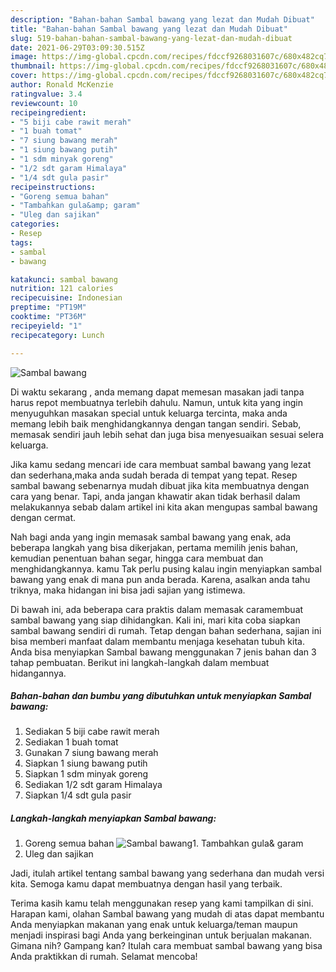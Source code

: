 ```yaml
---
description: "Bahan-bahan Sambal bawang yang lezat dan Mudah Dibuat"
title: "Bahan-bahan Sambal bawang yang lezat dan Mudah Dibuat"
slug: 519-bahan-bahan-sambal-bawang-yang-lezat-dan-mudah-dibuat
date: 2021-06-29T03:09:30.515Z
image: https://img-global.cpcdn.com/recipes/fdccf9268031607c/680x482cq70/sambal-bawang-foto-resep-utama.jpg
thumbnail: https://img-global.cpcdn.com/recipes/fdccf9268031607c/680x482cq70/sambal-bawang-foto-resep-utama.jpg
cover: https://img-global.cpcdn.com/recipes/fdccf9268031607c/680x482cq70/sambal-bawang-foto-resep-utama.jpg
author: Ronald McKenzie
ratingvalue: 3.4
reviewcount: 10
recipeingredient:
- "5 biji cabe rawit merah"
- "1 buah tomat"
- "7 siung bawang merah"
- "1 siung bawang putih"
- "1 sdm minyak goreng"
- "1/2 sdt garam Himalaya"
- "1/4 sdt gula pasir"
recipeinstructions:
- "Goreng semua bahan"
- "Tambahkan gula&amp; garam"
- "Uleg dan sajikan"
categories:
- Resep
tags:
- sambal
- bawang

katakunci: sambal bawang 
nutrition: 121 calories
recipecuisine: Indonesian
preptime: "PT19M"
cooktime: "PT36M"
recipeyield: "1"
recipecategory: Lunch

---
```



![Sambal bawang](https://img-global.cpcdn.com/recipes/fdccf9268031607c/680x482cq70/sambal-bawang-foto-resep-utama.jpg)

Di waktu  sekarang , anda memang dapat memesan masakan jadi tanpa harus repot membuatnya terlebih dahulu. Namun, untuk kita yang ingin menyuguhkan masakan special untuk keluarga tercinta, maka anda memang lebih baik menghidangkannya dengan tangan sendiri. Sebab, memasak sendiri jauh lebih sehat dan juga bisa menyesuaikan sesuai selera keluarga.

Jika kamu sedang mencari ide cara membuat sambal bawang yang lezat dan sederhana,maka anda sudah berada di tempat yang tepat. Resep sambal bawang  sebenarnya mudah dibuat jika kita membuatnya dengan cara yang benar. Tapi, anda jangan khawatir akan tidak berhasil dalam melakukannya 
sebab dalam artikel ini kita akan mengupas sambal bawang dengan cermat.  



Nah bagi anda yang ingin memasak sambal bawang yang enak, ada beberapa langkah yang bisa dikerjakan, pertama memilih jenis bahan, kemudian penentuan bahan segar, hingga cara membuat dan menghidangkannya. kamu Tak perlu pusing kalau ingin menyiapkan sambal bawang yang enak di mana pun anda berada. Karena, asalkan anda  tahu triknya, maka hidangan ini bisa jadi sajian yang istimewa.

Di bawah ini, ada beberapa cara praktis  dalam memasak caramembuat sambal bawang yang siap dihidangkan. Kali ini, mari kita coba siapkan sambal bawang sendiri di rumah. Tetap dengan bahan sederhana, sajian ini bisa memberi manfaat dalam membantu menjaga kesehatan tubuh kita. Anda bisa menyiapkan Sambal bawang menggunakan 7 jenis bahan dan 3 tahap pembuatan. Berikut ini langkah-langkah dalam membuat hidangannya.

<!--inarticleads1-->

##### Bahan-bahan dan bumbu yang dibutuhkan untuk menyiapkan Sambal bawang:

1. Sediakan 5 biji cabe rawit merah
1. Sediakan 1 buah tomat
1. Gunakan 7 siung bawang merah
1. Siapkan 1 siung bawang putih
1. Siapkan 1 sdm minyak goreng
1. Sediakan 1/2 sdt garam Himalaya
1. Siapkan 1/4 sdt gula pasir




<!--inarticleads2-->

##### Langkah-langkah menyiapkan Sambal bawang:

1. Goreng semua bahan
<img src="https://img-global.cpcdn.com/steps/e6c91392fd2ac12b/160x128cq70/sambal-bawang-langkah-memasak-1-foto.jpg" alt="Sambal bawang">1. Tambahkan gula&amp; garam
1. Uleg dan sajikan




Jadi, itulah artikel tentang  sambal bawang  yang sederhana dan mudah versi kita. Semoga kamu dapat membuatnya dengan hasil yang terbaik. 

Terima kasih kamu telah menggunakan resep yang kami tampilkan di sini. Harapan kami, olahan  Sambal bawang yang mudah di atas dapat membantu Anda menyiapkan makanan yang enak untuk keluarga/teman maupun menjadi inspirasi bagi Anda yang berkeinginan untuk berjualan makanan. Gimana nih? Gampang kan? Itulah cara membuat sambal bawang yang bisa Anda praktikkan di rumah. Selamat mencoba!

